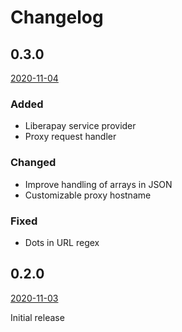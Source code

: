 # Changelog

## 0.3.0

[2020-11-04](https://codeberg.org/keyoxide/doipjs/releases/tag/0.3.0)

### Added
- Liberapay service provider
- Proxy request handler

### Changed
- Improve handling of arrays in JSON
- Customizable proxy hostname

### Fixed
- Dots in URL regex

## 0.2.0

[2020-11-03](https://codeberg.org/keyoxide/doipjs/releases/tag/0.2.0)

Initial release
